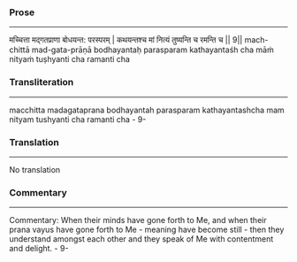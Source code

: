 ### Prose 
 --- 
मच्चित्ता मद्गतप्राणा बोधयन्त: परस्परम् |
कथयन्तश्च मां नित्यं तुष्यन्ति च रमन्ति च || 9||
mach-chittā mad-gata-prāṇā bodhayantaḥ parasparam
kathayantaśh cha māṁ nityaṁ tuṣhyanti cha ramanti cha

### Transliteration 
 --- 
macchitta madagataprana bodhayantah parasparam kathayantashcha mam nityam tushyanti cha ramanti cha - 9-

### Translation 
 --- 
No translation

### Commentary 
 --- 
Commentary: When their minds have gone forth to Me, and when their prana vayus have gone forth to Me - meaning have become still - then they understand amongst each other and they speak of Me with contentment and delight. - 9-